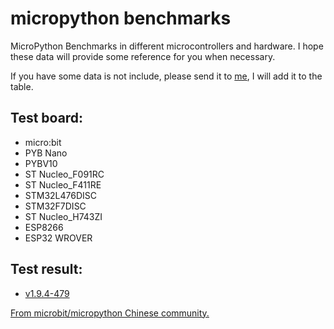 # micropython benchmarks

MicroPython Benchmarks in different microcontrollers and hardware. I hope these data will provide some reference for you when necessary.

If you have some data is not include, please send it to [me](shaoziyang@micropython.org.cn), I will add it to the table. 

## Test board:

* micro:bit
* PYB Nano
* PYBV10
* ST Nucleo_F091RC
* ST Nucleo_F411RE
* STM32L476DISC
* STM32F7DISC
* ST Nucleo_H743ZI
* ESP8266
* ESP32 WROVER

## Test result:

* [v1.9.4-479](1.9.4-479)

[From microbit/micropython Chinese community.](http://www.micropython.org.cn)  
